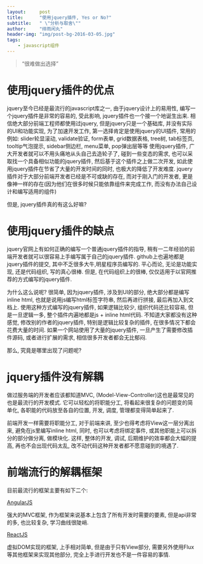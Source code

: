 ```yaml
---
layout:     post
title:      "使用jquery插件, Yes or No?"
subtitle:   " \"分析与取舍\""
author:     "绯雨闲丸"
header-img: "img/post-bg-2016-03-05.jpg"
tags:
    - javascript组件
---
```


> “很难做出选择”

# 使用jquery插件的优点

jquery至今已经是最流行的javascript库之一, 由于jquery设计上的易用性,
编写一个jquery插件是非常的容易的, 受此影响, jquery插件也一个接一个地诞生出来.
相信绝大部分前端工程师都使用过jquery, 但是jquery只是一个基础库, 并没有实际的UI和功能实现,
为了加速开发工作, 第一选择肯定是使用jquery的UI插件, 常用的例如: slider轮显滚动, validate验证, form表单, grid数据表格, tree树, tab标签页, tooltip气泡提示, sidebar侧边栏, menu菜单, pop弹出层等等
使用jquery插件, 广大开发者就可以不用头痛地从头自己去造轮子了, 碰到一些变态的需求, 也可以采取找一个具备相似功能的jquery插件, 然后基于这个插件之上做二次开发,
如此使用jquery插件在节省了大量的开发时间的同时, 也极大的降低了开发难度. jquery插件对于大部分前端开发者已经是不可或缺的存在, 而对于刚入门的开发者, 更是像神一样的存在(因为他们在很多时候只能依靠组件来完成工作, 而没有办法自己设计和编写适用的组件)

但是, jquery插件真的有这么好嘛?

# 使用jquery插件的缺点

jquery官网上有如何正确的编写一个普通jquery插件的指导, 稍有一二年经验的前端开发者就可以很容易上手编写属于自己的jquery插件.
github上也遍地都是jquery插件的提交, 其中不乏很多大牛,明星程序员编写的. 平心而论, 无论是功能实现, 还是代码组织, 写的真心很棒.
但是, 在代码组织上的很棒, 仅仅适用于以官网推荐的方式编写的jquery插件.

为什么这么说呢? 很简单, 因为jquery插件, 涉及到UI的部分, 绝大部分都是编写inline html, 也就是说用js编写html标签字符串, 然后再进行拼接, 最后再加入到文档上.
使用这种方式编写的jquery插件, 如果逻辑比较少, 组织代码还比较容易, 但是一旦逻辑一多, 整个插件内遍地都是js + inline html代码.
不知道大家都没有这种感觉, 修改别的作者的jquery插件, 特别是逻辑比较复杂的插件, 在很多情况下都会花费大量的时间.
如果一个网站使用了大量的jquery插件, 一旦产生了需要修改插件源码, 或者进行扩展的需求, 相信很多开发者都会无比郁闷.

那么, 究竟是哪里出现了问题呢?

# jquery插件没有解耦

做过服务端的开发者应该都知道MVC, (Model-View-Controller)这也是最常见的也是最流行的开发模式.
它可以轻松的将职能分工, 将看起来很复杂的问题变的简单化, 各职能的代码放至各自的位置, 开发, 调度, 管理都变得简单起来了.

前端开发一样需要将职能分工, 对于前端来讲, 至少也得考虑将View这一层分离出来, 避免在js里编写inline html, 同时,
也可以考虑将绑定事件, 或其他职能上可以拆分的部分做分离, 做模块化. 这样, 整体的开发, 调试, 后期维护的效率都会大幅的提高,
再也不会出现代码太乱, 改不动代码这种开发者都不愿意碰到的境遇了.

# 前端流行的解耦框架

目前最流行的框架主要有如下二个:

[AngularJS](https://angularjs.org/)

强大的MVC框架, 作为框架来说基本上包含了所有开发时需要的要素,
但是api非常的多, 也比较复杂, 学习曲线很陡峭.

[ReactJS](http://facebook.github.io/react/)

虚拟DOM实现的框架, 上手相对简单,
但是由于只有View部分, 需要另外使用Flux等其他框架来实现其他部分,
完全上手进行开发也不是一件容易的事情.



